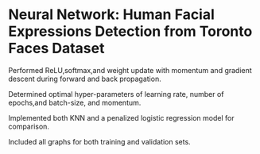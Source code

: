 # Neural Network: Human Facial Expressions Detection from Toronto Faces Dataset
Performed ReLU,softmax,and weight update with momentum and gradient descent during forward and back propagation.

Determined optimal hyper-parameters of learning rate, number of epochs,and batch-size, and momentum.

Implemented both KNN and a penalized logistic regression model for comparison.

Included all graphs for both training and validation sets.
